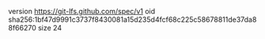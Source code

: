 version https://git-lfs.github.com/spec/v1
oid sha256:1bf47d9991c3737f8430081a15d235d4fcf68c225c58678811de37da88f66270
size 24
